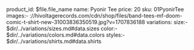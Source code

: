 product_id: $file.file_name
name: Pyonir Tee
price: 20
sku: 01PyonirTee
images:- ://hivoltagerecords.com/cdn/shop/files/band-tees-mf-doom-comic-t-shirt-new-31003836350519.jpg?v=1707836188
variations:
    size:- $dir/../variations/sizes.md#data.sizes
    color:- $dir/../variations/colors.md#data.colors
    styles:- $dir/../variations/shirts.md#data.shirts